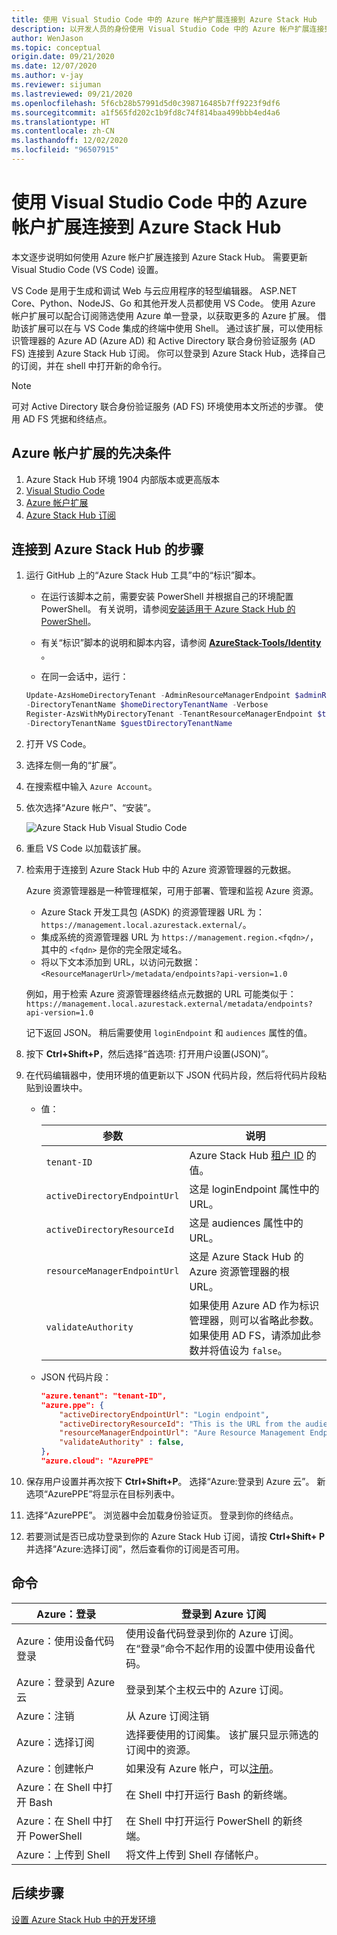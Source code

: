 ```yaml
---
title: 使用 Visual Studio Code 中的 Azure 帐户扩展连接到 Azure Stack Hub
description: 以开发人员的身份使用 Visual Studio Code 中的 Azure 帐户扩展连接到 Azure Stack Hub
author: WenJason
ms.topic: conceptual
origin.date: 09/21/2020
ms.date: 12/07/2020
ms.author: v-jay
ms.reviewer: sijuman
ms.lastreviewed: 09/21/2020
ms.openlocfilehash: 5f6cb28b57991d5d0c398716485b7ff9223f9df6
ms.sourcegitcommit: a1f565fd202c1b9fd8c74f814baa499bbb4ed4a6
ms.translationtype: HT
ms.contentlocale: zh-CN
ms.lasthandoff: 12/02/2020
ms.locfileid: "96507915"
---
```

# <a name="connect-to-azure-stack-hub-using-azure-account-extension-in-visual-studio-code"></a>使用 Visual Studio Code 中的 Azure 帐户扩展连接到 Azure Stack Hub

本文逐步说明如何使用 Azure 帐户扩展连接到 Azure Stack Hub。 需要更新 Visual Studio Code (VS Code) 设置。

VS Code 是用于生成和调试 Web 与云应用程序的轻型编辑器。 ASP.NET Core、Python、NodeJS、Go 和其他开发人员都使用 VS Code。 使用 Azure 帐户扩展可以配合订阅筛选使用 Azure 单一登录，以获取更多的 Azure 扩展。 借助该扩展可以在与 VS Code 集成的终端中使用 Shell。 通过该扩展，可以使用标识管理器的 Azure AD (Azure AD) 和 Active Directory 联合身份验证服务 (AD FS) 连接到 Azure Stack Hub 订阅。 你可以登录到 Azure Stack Hub，选择自己的订阅，并在 shell 中打开新的命令行。 

> [!NOTE]  
> 可对 Active Directory 联合身份验证服务 (AD FS) 环境使用本文所述的步骤。 使用 AD FS 凭据和终结点。

## <a name="pre-requisites-for-the-azure-account-extension"></a>Azure 帐户扩展的先决条件

1. Azure Stack Hub 环境 1904 内部版本或更高版本
2. [Visual Studio Code](https://code.visualstudio.com/)
3. [Azure 帐户扩展](https://github.com/Microsoft/vscode-azure-account)
4. [Azure Stack Hub 订阅](https://www.azure.cn/overview/azure-stack/)

## <a name="steps-to-connect-to-azure-stack-hub"></a>连接到 Azure Stack Hub 的步骤

1. 运行 GitHub 上的“Azure Stack Hub 工具”中的“标识”脚本。 

    - 在运行该脚本之前，需要安装 PowerShell 并根据自己的环境配置 PowerShell。 有关说明，请参阅[安装适用于 Azure Stack Hub 的 PowerShell](../operator/powershell-install-az-module.md)。

    - 有关“标识”脚本的说明和脚本内容，请参阅 **[AzureStack-Tools/Identity](https://aka.ms/aa6z611)** 。

    - 在同一会话中，运行：

    ```powershell  
    Update-AzsHomeDirectoryTenant -AdminResourceManagerEndpoint $adminResourceManagerEndpoint `
    -DirectoryTenantName $homeDirectoryTenantName -Verbose
    Register-AzsWithMyDirectoryTenant -TenantResourceManagerEndpoint $tenantARMEndpoint `
    -DirectoryTenantName $guestDirectoryTenantName
    ```

2. 打开 VS Code。

3. 选择左侧一角的“扩展”。 

4. 在搜索框中输入 `Azure Account`。

5. 依次选择“Azure 帐户”、“安装”。  

      ![Azure Stack Hub Visual Studio Code](media/azure-stack-dev-start-vscode-azure/image1.png)

6. 重启 VS Code 以加载该扩展。

7. 检索用于连接到 Azure Stack Hub 中的 Azure 资源管理器的元数据。 
    
    Azure 资源管理器是一种管理框架，可用于部署、管理和监视 Azure 资源。
    - Azure Stack 开发工具包 (ASDK) 的资源管理器 URL 为：`https://management.local.azurestack.external/`。 
    - 集成系统的资源管理器 URL 为 `https://management.region.<fqdn>/`，其中的 `<fqdn>` 是你的完全限定域名。
    - 将以下文本添加到 URL，以访问元数据：`<ResourceManagerUrl>/metadata/endpoints?api-version=1.0`

    例如，用于检索 Azure 资源管理器终结点元数据的 URL 可能类似于：`https://management.local.azurestack.external/metadata/endpoints?api-version=1.0`

    记下返回 JSON。 稍后需要使用 `loginEndpoint` 和 `audiences` 属性的值。

8. 按下 **Ctrl+Shift+P**，然后选择“首选项:  打开用户设置(JSON)”。

9. 在代码编辑器中，使用环境的值更新以下 JSON 代码片段，然后将代码片段粘贴到设置块中。

    - 值：

        | 参数 | 说明 |
        | --- | --- |
        | `tenant-ID` | Azure Stack Hub [租户 ID](../operator/azure-stack-identity-overview.md) 的值。 |
        | `activeDirectoryEndpointUrl` | 这是 loginEndpoint 属性中的 URL。 |
        | `activeDirectoryResourceId` | 这是 audiences 属性中的 URL。
        | `resourceManagerEndpointUrl` | 这是 Azure Stack Hub 的 Azure 资源管理器的根 URL。 |
        | `validateAuthority` | 如果使用 Azure AD 作为标识管理器，则可以省略此参数。 如果使用 AD FS，请添加此参数并将值设为 `false`。 |

    - JSON 代码片段：

      ```JSON  
      "azure.tenant": "tenant-ID",
      "azure.ppe": {
          "activeDirectoryEndpointUrl": "Login endpoint",
          "activeDirectoryResourceId": "This is the URL from the audiences property.",
          "resourceManagerEndpointUrl": "Aure Resource Management Endpoint",
          "validateAuthority" : false, 
      },
      "azure.cloud": "AzurePPE"
      ```

10. 保存用户设置并再次按下 **Ctrl+Shift+P**。 选择“Azure:登录到 Azure 云”。 新选项“AzurePPE”将显示在目标列表中。

11. 选择“AzurePPE”。 浏览器中会加载身份验证页。 登录到你的终结点。

12. 若要测试是否已成功登录到你的 Azure Stack Hub 订阅，请按 **Ctrl+Shift+ P** 并选择“Azure:选择订阅”，然后查看你的订阅是否可用。

## <a name="commands"></a>命令

| Azure：登录 | 登录到 Azure 订阅 |
| --- | --- |
| Azure：使用设备代码登录 | 使用设备代码登录到你的 Azure 订阅。 在“登录”命令不起作用的设置中使用设备代码。 |
| Azure：登录到 Azure 云 | 登录到某个主权云中的 Azure 订阅。 |
| Azure：注销 | 从 Azure 订阅注销 |
| Azure：选择订阅 | 选择要使用的订阅集。 该扩展只显示筛选的订阅中的资源。 |
| Azure：创建帐户 | 如果没有 Azure 帐户，可以[注册](https://www.microsoft.com/china/azure/index.html?fromtype=cn)。 |
| Azure：在 Shell 中打开 Bash | 在 Shell 中打开运行 Bash 的新终端。 |
| Azure：在 Shell 中打开 PowerShell | 在 Shell 中打开运行 PowerShell 的新终端。 |
| Azure：上传到 Shell | 将文件上传到 Shell 存储帐户。 |

## <a name="next-steps"></a>后续步骤

[设置 Azure Stack Hub 中的开发环境](azure-stack-dev-start.md)